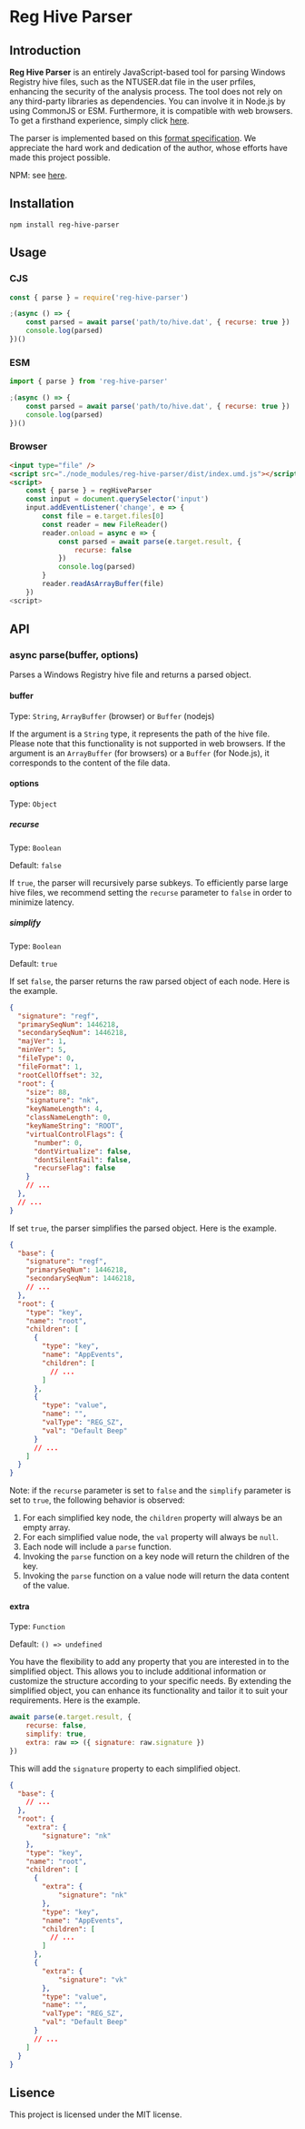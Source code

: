 # Reg Hive Parser

## Introduction

**Reg Hive Parser** is an entirely JavaScript-based tool for parsing Windows Registry hive files, such as the NTUSER.dat file in the user prfiles, enhancing the security of the analysis process. The tool does not rely on any third-party libraries as dependencies. You can involve it in Node.js by using CommonJS or ESM. Furthermore, it is compatible with web browsers. To get a firsthand experience, simply click [here](https://sherlockgn.github.io/reg-hive-parser/).

The parser is implemented based on this [format specification](https://github.com/msuhanov/regf/tree/master). We appreciate the hard work and dedication of the author, whose efforts have made this project possible.

NPM: see [here](https://www.npmjs.com/package/reg-hive-parser).

## Installation

```
npm install reg-hive-parser
```

## Usage

### CJS

```javascript
const { parse } = require('reg-hive-parser')

;(async () => {
    const parsed = await parse('path/to/hive.dat', { recurse: true })
    console.log(parsed)
})()
```

### ESM
```javascript
import { parse } from 'reg-hive-parser'

;(async () => {
    const parsed = await parse('path/to/hive.dat', { recurse: true })
    console.log(parsed)
})()
```

### Browser
```html
<input type="file" />
<script src="./node_modules/reg-hive-parser/dist/index.umd.js"></script>
<script>
    const { parse } = regHiveParser
    const input = document.querySelector('input')
    input.addEventListener('change', e => {
        const file = e.target.files[0]
        const reader = new FileReader()
        reader.onload = async e => {
            const parsed = await parse(e.target.result, {
                recurse: false
            })
            console.log(parsed)
        }
        reader.readAsArrayBuffer(file)
    })
<script>
```

## API

### async parse(buffer, options)

Parses a Windows Registry hive file and returns a parsed object.

#### buffer

Type: `String`, `ArrayBuffer` (browser) or `Buffer` (nodejs)

If the argument is a `String` type, it represents the path of the hive file. Please note that this functionality is not supported in web browsers.
If the argument is an `ArrayBuffer` (for browsers) or a `Buffer` (for Node.js), it corresponds to the content of the file data.

#### options

Type: `Object`
    
##### recurse

Type: `Boolean`

Default: `false`

If `true`, the parser will recursively parse subkeys. To efficiently parse large hive files, we recommend setting the `recurse` parameter to `false` in order to minimize latency.

##### simplify

Type: `Boolean`

Default: `true`

If set `false`, the parser returns the raw parsed object of each node. Here is the example.

```json
{
  "signature": "regf",
  "primarySeqNum": 1446218,
  "secondarySeqNum": 1446218,
  "majVer": 1,
  "minVer": 5,
  "fileType": 0,
  "fileFormat": 1,
  "rootCellOffset": 32,
  "root": {
    "size": 88,
    "signature": "nk",
    "keyNameLength": 4,
    "classNameLength": 0,
    "keyNameString": "ROOT",
    "virtualControlFlags": {
      "number": 0,
      "dontVirtualize": false,
      "dontSilentFail": false,
      "recurseFlag": false
    }
    // ...
  },
  // ...
}
```
    
If set `true`, the parser simplifies the parsed object. Here is the example.

```json
{
  "base": {
    "signature": "regf",
    "primarySeqNum": 1446218,
    "secondarySeqNum": 1446218,
    // ...
  },
  "root": {
    "type": "key",
    "name": "root",
    "children": [
      {
        "type": "key",
        "name": "AppEvents",
        "children": [
          // ...
        ]
      },
      {
        "type": "value",
        "name": "",
        "valType": "REG_SZ",
        "val": "Default Beep"
      }
      // ...
    ]
  }
}
```

Note: if the `recurse` parameter is set to `false` and the `simplify` parameter is set to `true`, the following behavior is observed:

1. For each simplified key node, the `children` property will always be an empty array.
2. For each simplified value node, the `val` property will always be `null`.
3. Each node will include a `parse` function.
4. Invoking the `parse` function on a key node will return the children of the key.
5. Invoking the `parse` function on a value node will return the data content of the value.

#### extra

Type: `Function`
    
Default: `() => undefined`

You have the flexibility to add any property that you are interested in to the simplified object. This allows you to include additional information or customize the structure according to your specific needs. By extending the simplified object, you can enhance its functionality and tailor it to suit your requirements. Here is the example.

```javascript
await parse(e.target.result, {
    recurse: false,
    simplify: true,
    extra: raw => ({ signature: raw.signature })
})
```

This will add the `signature` property to each simplified object.
    
```json
{
  "base": {
    // ...
  },
  "root": {
    "extra": {
        "signature": "nk"
    },
    "type": "key",
    "name": "root",
    "children": [
      {
        "extra": {
            "signature": "nk"
        },
        "type": "key",
        "name": "AppEvents",
        "children": [
          // ...
        ]
      },
      {
        "extra": {
            "signature": "vk"
        },
        "type": "value",
        "name": "",
        "valType": "REG_SZ",
        "val": "Default Beep"
      }
      // ...
    ]
  }
}
```

## Lisence

This project is licensed under the MIT license.
